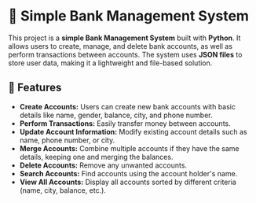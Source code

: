 
# 🏦 Simple Bank Management System

This project is a **simple Bank Management System** built with **Python**. It allows users to create, manage, and delete bank accounts, 
as well as perform transactions between accounts. The system uses **JSON files** to store user data, making it a lightweight and file-based solution.


## 🚀 Features
- **Create Accounts:** Users can create new bank accounts with basic details like name, gender, balance, city, and phone number.
- **Perform Transactions:** Easily transfer money between accounts.
- **Update Account Information:** Modify existing account details such as name, phone number, or city.
- **Merge Accounts:** Combine multiple accounts if they have the same details, keeping one and merging the balances.
- **Delete Accounts:** Remove any unwanted accounts.
- **Search Accounts:** Find accounts using the account holder's name.
- **View All Accounts:** Display all accounts sorted by different criteria (name, city, balance, etc.).



